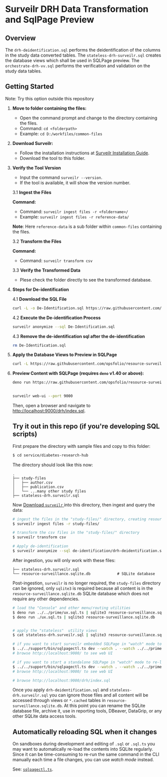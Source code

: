 # Surveilr DRH Data Transformation and SqlPage Preview

## Overview

The `drh-deidentification.sql` performs the deidentification of the columns in the study data converted tables. The `stateless-drh-surveilr.sql` creates the database views which shall be used in SQLPage preview. The `orchestrate-drh-vv.sql` performs the verification and validation on the study data tables.

## Getting Started
Note: Try this option outside this repository

1. **Move to folder containing the files:**

   - Open the command prompt and change to the directory containing the files.
   - Command: `cd <folderpath>`
   - Example: `cd D:/workfiles/common-files`

2. **Download Surveilr:**

   - Follow the installation instructions at [Surveilr Installation Guide](https://docs.opsfolio.com/surveilr/how-to/installation-guide).
   - Download the tool to this folder.   

3. **Verify the Tool Version**

   - Input the command `surveilr --version`.
   - If the tool is available, it will show the version number.

   3.1 **Ingest the Files**

   **Command:**

   - Command: `surveilr ingest files -r <foldername>/`
   - Example: `surveilr ingest files -r reference-data/`

   **Note**: Here `reference-data` is a sub folder within `common-files` containing the files.

   3.2 **Transform the Files**

   **Command:**

   - Command: `surveilr transform csv`    

   3.3 **Verify the Transformed Data**
   
   - Plese check the folder directly to see the transformed database.

4. **Steps for De-identification**

   4.1 **Download the SQL File**   


   ```bash
   curl -L -o De-Identification.sql https://raw.githubusercontent.com/opsfolio/resource-surveillance-commons/main/service/diabetes-research-hub/de-identification/drh-deidentification.sql --ssl-no-revoke
   ```

   4.2 **Execute the De-identification Process**

   ```bash
   surveilr anonymize --sql De-Identification.sql 
   ```
   
   
   4.3 **Remove the de-identification sql after the de-identification**

   ```bash
   rm De-Identification.sql
   ```


5. **Apply the Database Views to Preview in SQLPage**

   ```bash
   curl -L https://raw.githubusercontent.com/opsfolio/resource-surveillance-commons/main/service/diabetes-research-hub/stateless-drh-surveilr.sql --ssl-no-revoke | sqlite3 resource-surveillance.sqlite.db   
   ```

6. **Preview Content with SQLPage (requires `deno` v1.40 or above):**

   ```bash
   deno run https://raw.githubusercontent.com/opsfolio/resource-surveillance-commons/main/service/diabetes-research-hub/ux.sql.ts | sqlite3 resource-surveillance.sqlite.db
     
   ```
   ```bash
   surveilr web-ui --port 9000 
   ```
   Then, open a browser and navigate to [http://localhost:9000/drh/index.sql](http://localhost:9000/drh/index.sql).


   ## Try it out in this repo (if you're developing SQL scripts)

      First prepare the directory with sample files and copy to this folder:

      ```bash
      $ cd service/diabetes-research-hub      
      ```

      The directory should look like this now:

      ```
      .
      ├── study-files
      │   ├── author.csv
      │   ├── publication.csv
      │   └── ...many other study files      
      ├── stateless-drh.surveilr.sql
      
      ```

      Now
      [Download `surveilr` ](https://docs.opsfolio.com/surveilr/how-to/installation-guide/)
      into this directory, then ingest and query the data:

      ```bash
      # ingest the files in the "study-files/" directory, creating resource-surveillance.sqlite.db
      $ surveilr ingest files -r study-files/
      ```
      
      ```bash
      # transform the csv files in the "study-files/" directory
      $ surveilr transform csv
      ```
      ```bash
      # Apply de-identification
      $ surveilr anonymize --sql de-identification/drh-deidentification.sql | sqlite3 resource-surveillance.sqlite.db
      ```
      After ingestion, you will only work with these files:

      ```      
      ├── stateless-drh.surveilr.sql 
      └── resource-surveillance.sqlite.db            # SQLite database
      ```

      Post-ingestion, `surveilr` is no longer required, the `study-files` directory can be
      ignored, only `sqlite3` is required because all content is in the
      `resource-surveillance.sqlite.db` SQLite database which does not require any
      other dependencies.

      ```bash
      # load the "Console" and other menu/routing utilities
      $ deno run ../../prime/ux.sql.ts | sqlite3 resource-surveillance.sqlite.db
      $ deno run ./ux.sql.ts | sqlite3 resource-surveillance.sqlite.db
      

      # apply the "stateless"  utility views
      $ cat stateless-drh.surveilr.sql | sqlite3 resource-surveillance.sqlite.db
      
      # if you want to start surveilr embedded SQLPage in "watch" mode to re-load files automatically
      $ ../../support/bin/sqlpagectl.ts dev --watch . --watch ../../prime
      # browse http://localhost:9000/ to see web UI

      # if you want to start a standalone SQLPage in "watch" mode to re-load files automatically
      $ ../../support/bin/sqlpagectl.ts dev --watch . --watch ../../prime --standalone
      # browse http://localhost:9000/ to see web UI

      # browse http://localhost:9000/drh/index.sql 
      ```

      Once you apply `drh-deidentification.sql` and
      `stateless-drh.surveilr.sql` you can ignore those files and all content will be
      accessed through views or `*.cached` tables in
      `resource-surveillance.sqlite.db`. At this point you can rename the SQLite
      database file, archive it, use in reporting tools, DBeaver, DataGrip, or any
      other SQLite data access tools.

      ## Automatically reloading SQL when it changes

      On sandboxes during development and editing of `.sql` or `.sql.ts` you may want
      to automatically re-load the contents into SQLite regularly. Since it can be
      time-consuming to re-run the same command in the CLI manually each time a file
      changes, you can use _watch mode_ instead.

      See: [`sqlpagectl.ts`](../../support/bin/sqlpagectl.ts).

